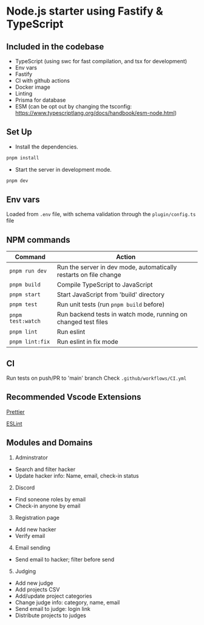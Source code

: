 # Node.js starter using Fastify & TypeScript

## Included in the codebase

- TypeScript (using swc for fast compilation, and tsx for development)
- Env vars
- Fastify
- CI with github actions
- Docker image
- Linting
- Prisma for database
- ESM (can be opt out by changing the tsconfig: https://www.typescriptlang.org/docs/handbook/esm-node.html)

## Set Up

- Install the dependencies.

```bash
pnpm install
```
- Start the server in development mode.

```bash
pnpm dev
```

## Env vars

Loaded from `.env` file, with schema validation through the `plugin/config.ts` file

## NPM commands

|Command | Action |
|---|---|
|`pnpm run dev` | Run the server in dev mode, automatically restarts on file change |
|`pnpm build`| Compile TypeScript to JavaScript |
|`pnpm start`| Start JavaScript from 'build' directory |
|`pnpm test`| Run unit tests (run `pnpm build` before) |
|`pnpm test:watch`| Run backend tests in watch mode, running on changed test files |
|`pnpm lint`| Run eslint |
|`pnpm lint:fix`| Run eslint in fix mode |

## CI

Run tests on push/PR to 'main' branch
Check `.github/workflows/CI.yml`

## Recommended Vscode Extensions

[Prettier](https://marketplace.visualstudio.com/items?itemName=esbenp.prettier-vscode)

[ESLint](https://marketplace.visualstudio.com/items?itemName=dbaeumer.vscode-eslint)

## Modules and Domains
1. Adminstrator
- Search and filter hacker
- Update hacker info: Name, email, check-in status

2. Discord
- Find soneone roles by email
- Check-in anyone by email

3. Registration page
- Add new hacker
- Verify email

4. Email sending
- Send email to hacker; filter before send

5. Judging
- Add new judge
- Add projects CSV
- Add/update project categories
- Change judge info: category, name, email
- Send email to judge: login link
- Distribute projects to judges
